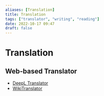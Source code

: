 ```yaml
---
aliases: [Translation]
title: Translation
tags: ["translator", "writing", "reading"]
date: 2022-10-17 09:47
draft: false
---
```


# Translation

## Web-based Translator

- [DeepL Translator](https://www.deepl.com/en/translator)
- [WikiTranslator](https://wikitranslator.github.io/)

